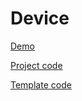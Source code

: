 # Device

[Demo](https://polygonweb.github.io/device)

[Project code](https://github.com/polygonweb/device)

[Template code](https://github.com/monochromer/polygon-template)

